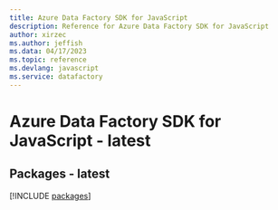 ```yaml
---
title: Azure Data Factory SDK for JavaScript
description: Reference for Azure Data Factory SDK for JavaScript
author: xirzec
ms.author: jeffish
ms.data: 04/17/2023
ms.topic: reference
ms.devlang: javascript
ms.service: datafactory
---
```

# Azure Data Factory SDK for JavaScript - latest
## Packages - latest
[!INCLUDE [packages](data-factory-index.md)]